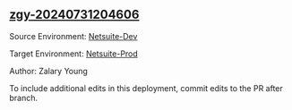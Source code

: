 ## [zgy-20240731204606](https://app.salto.io/orgs/bb6cb5ce-46ed-4afe-918e-35bf269875f5/envs/84ea1863-76df-446c-bc2f-c2edf136c84a/deployments/e3ad1dbe-c705-4810-8dc2-5f7ab472b371)

Source Environment: [Netsuite-Dev](https://app.salto.io/orgs/bb6cb5ce-46ed-4afe-918e-35bf269875f5/envs/b627328b-6886-456a-85af-98b938625476)

Target Environment: [Netsuite-Prod](https://app.salto.io/orgs/bb6cb5ce-46ed-4afe-918e-35bf269875f5/envs/84ea1863-76df-446c-bc2f-c2edf136c84a) 

Author: Zalary Young

To include additional edits in this deployment, commit edits to the PR after branch.